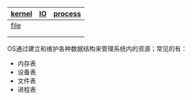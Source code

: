 | [kernel](./kernel/README.md) | [IO](./io/README.md) | [process](./process/README.md) |
| ------------------------- | -------------------- | ------------------------------ |
| [file](./file/README.md) |                      |                                |
|                           |                      |                                |
|                           |                      |                                |

OS通过建立和维护各种数据结构来管理系统内的资源；常见的有：

- 内存表
- 设备表
- 文件表
- 进程表

